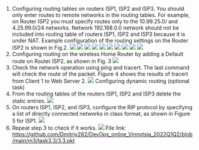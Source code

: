 1. Configuring routing tables on routers ISP1, ISP2 and ISP3. You should only enter routes to remote networks in the routing tables. For example, on Router ISP2 you must specify routes only to the 10.99.25.0/ and 4.25.99.0/24 networks. Network 192.168.0.0 network should not be included into routing table of routers ISP1, ISP2 and ISP3 because it is under NAT. Example configuration of the routing settings on the Router ISP2 is shown in Fig.2.
![](https://github.com/Dmitriy282/DevOps_online_Vinnytsia_2022Q1Q2/blob/main/m3/task3.3/image%20(1).png)
![](https://github.com/Dmitriy282/DevOps_online_Vinnytsia_2022Q1Q2/blob/main/m3/task3.3/image%20(2).png)
![](https://github.com/Dmitriy282/DevOps_online_Vinnytsia_2022Q1Q2/blob/main/m3/task3.3/image%20(3).png)
![](https://github.com/Dmitriy282/DevOps_online_Vinnytsia_2022Q1Q2/blob/main/m3/task3.3/image%20(4).png)
![](https://github.com/Dmitriy282/DevOps_online_Vinnytsia_2022Q1Q2/blob/main/m3/task3.3/image%20(5).png)
![](https://github.com/Dmitriy282/DevOps_online_Vinnytsia_2022Q1Q2/blob/main/m3/task3.3/image%20(6).png)
![](https://github.com/Dmitriy282/DevOps_online_Vinnytsia_2022Q1Q2/blob/main/m3/task3.3/task%20(1).png)
![](https://github.com/Dmitriy282/DevOps_online_Vinnytsia_2022Q1Q2/blob/main/m3/task3.3/task%20(2).png)
![](https://github.com/Dmitriy282/DevOps_online_Vinnytsia_2022Q1Q2/blob/main/m3/task3.3/task%20(3).png)
![](https://github.com/Dmitriy282/DevOps_online_Vinnytsia_2022Q1Q2/blob/main/m3/task3.3/task%20(4).png)
2. Configuring routing on the wireless Home Router by adding a Default route on Router ISP2, as shown in Fig. 3
![](https://github.com/Dmitriy282/DevOps_online_Vinnytsia_2022Q1Q2/blob/main/m3/task3.3/task2%20(2).png)
3. Check the network operation using ping and tracert.
The last command will check the route of the packet. Figure 4 shows the results of tracert from Client 1 to Web Server 2.
![](https://github.com/Dmitriy282/DevOps_online_Vinnytsia_2022Q1Q2/blob/main/m3/task3.3/task3%20(2).png)
Configuring dynamic routing (optional task)
4. From the routing tables of the routers ISP1, ISP2 and ISP3 delete the static entries.
![](https://github.com/Dmitriy282/DevOps_online_Vinnytsia_2022Q1Q2/blob/main/m3/task3.3/task4%20(2).png)
5. On routers ISP1, ISP2, and ISP3, configure the RIP protocol by specifying a list of directly connected networks in class format, as shown in Figure 5 for ISP1.
![](https://github.com/Dmitriy282/DevOps_online_Vinnytsia_2022Q1Q2/blob/main/m3/task3.3/task5.png)
6. Repeat step 3 to check if it works.
![](https://github.com/Dmitriy282/DevOps_online_Vinnytsia_2022Q1Q2/blob/main/m3/task3.3/task6%20(2).png)
File link: https://github.com/Dmitriy282/DevOps_online_Vinnytsia_2022Q1Q2/blob/main/m3/task3.3/3.3.pkt
